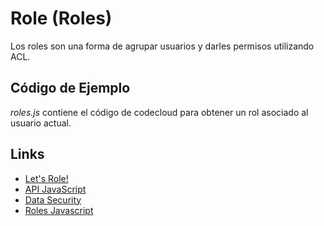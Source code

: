 # Role (Roles)
Los roles son una forma de agrupar usuarios y darles permisos utilizando ACL.

## Código de Ejemplo
*roles.js* contiene el código de codecloud para obtener un rol asociado al usuario actual.

## Links

* [Let's Role!](http://blog.parse.com/2012/05/25/lets-role/)
* [API JavaScript](http://parse.com/docs/js/symbols/Parse.Role.html)
* [Data Security](https://parse.com/docs/data#security)
* [Roles Javascript](https://parse.com/docs/js_guide#roles)
